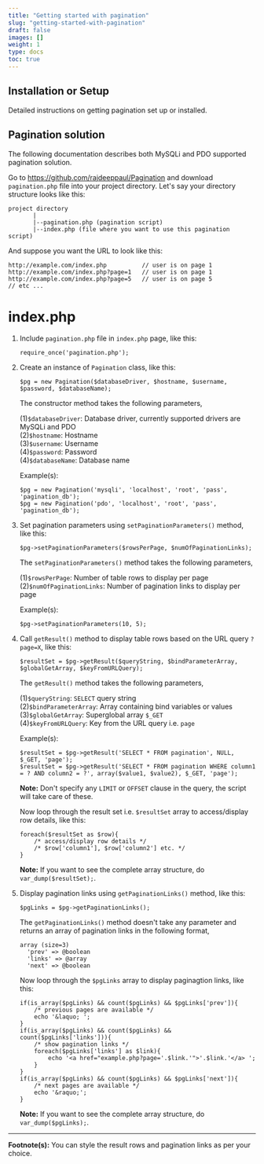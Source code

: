 ```yaml
---
title: "Getting started with pagination"
slug: "getting-started-with-pagination"
draft: false
images: []
weight: 1
type: docs
toc: true
---
```


## Installation or Setup
Detailed instructions on getting pagination set up or installed.

## Pagination solution
The following documentation describes both MySQLi and PDO supported pagination solution.

Go to https://github.com/rajdeeppaul/Pagination and download `pagination.php` file into your project directory. Let's say your directory structure looks like this:

    project directory
           |
           |--pagination.php (pagination script)
           |--index.php (file where you want to use this pagination script)

And suppose you want the URL to look like this:

    http://example.com/index.php          // user is on page 1
    http://example.com/index.php?page=1   // user is on page 1
    http://example.com/index.php?page=5   // user is on page 5
    // etc ...

<h1>index.php</h1>

 1. Include `pagination.php` file in `index.php` page, like this:

        require_once('pagination.php');

 2. Create an instance of `Pagination` class, like this:

        $pg = new Pagination($databaseDriver, $hostname, $username, $password, $databaseName);

    The constructor method takes the following parameters,

    (1)`$databaseDriver`: Database driver, currently supported drivers are MySQLi and PDO <br />
    (2)`$hostname`: Hostname <br />
    (3)`$username`: Username <br />
    (4)`$password`: Password <br />
    (4)`$databaseName`: Database name <br />

    Example(s):

        $pg = new Pagination('mysqli', 'localhost', 'root', 'pass', 'pagination_db');
        $pg = new Pagination('pdo', 'localhost', 'root', 'pass', 'pagination_db');

 3. Set pagination parameters using `setPaginationParameters()` method, like this:

        $pg->setPaginationParameters($rowsPerPage, $numOfPaginationLinks);

    The `setPaginationParameters()` method takes the following parameters,

    (1)`$rowsPerPage`: Number of table rows to display per page <br />
    (2)`$numOfPaginationLinks`: Number of pagination links to display per page <br />

    Example(s):

        $pg->setPaginationParameters(10, 5);

 4. Call `getResult()` method to display table rows based on the URL query `?page=X`, like this:

        $resultSet = $pg->getResult($queryString, $bindParameterArray, $globalGetArray, $keyFromURLQuery);

    The `getResult()` method takes the following parameters,

    (1)`$queryString`: `SELECT` query string <br />
    (2)`$bindParameterArray`: Array containing bind variables or values <br />
    (3)`$globalGetArray`: Superglobal array `$_GET` <br />
    (4)`$keyFromURLQuery`: Key from the URL query i.e. `page` <br />

    Example(s):

        $resultSet = $pg->getResult('SELECT * FROM pagination', NULL, $_GET, 'page');
        $resultSet = $pg->getResult('SELECT * FROM pagination WHERE column1 = ? AND column2 = ?', array($value1, $value2), $_GET, 'page');

    **Note:** Don't specify any `LIMIT` or `OFFSET` clause in the query, the script will take care of these.

    Now loop through the result set i.e. `$resultSet` array to access/display row details, like this:

        foreach($resultSet as $row){
            /* access/display row details */
            /* $row['column1'], $row['column2'] etc. */
        }

    **Note:** If you want to see the complete array structure, do `var_dump($resultSet);`.

 5. Display pagination links using `getPaginationLinks()` method, like this:

        $pgLinks = $pg->getPaginationLinks();

    The `getPaginationLinks()` method doesn't take any parameter and returns an array of pagination links in the following format,

        array (size=3)
          'prev' => @boolean
          'links' => @array
          'next' => @boolean

    Now loop through the `$pgLinks` array to display paginagtion links, like this:

        if(is_array($pgLinks) && count($pgLinks) && $pgLinks['prev']){
            /* previous pages are available */
            echo '&laquo; ';
        }
        if(is_array($pgLinks) && count($pgLinks) && count($pgLinks['links'])){
            /* show pagination links */
            foreach($pgLinks['links'] as $link){
                echo '<a href="example.php?page='.$link.'">'.$link.'</a> ';
            }
        }
        if(is_array($pgLinks) && count($pgLinks) && $pgLinks['next']){
            /* next pages are available */
            echo '&raquo;';
        }

    **Note:** If you want to see the complete array structure, do `var_dump($pgLinks);`.

<hr />

**Footnote(s):** You can style the result rows and pagination links as per your choice.


